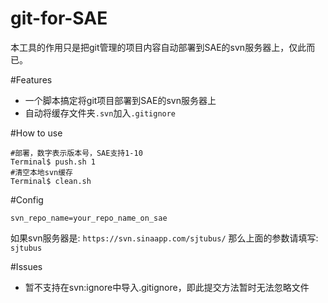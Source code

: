 git-for-SAE
===========

本工具的作用只是把git管理的项目内容自动部署到SAE的svn服务器上，仅此而已。

#Features
- 一个脚本搞定将git项目部署到SAE的svn服务器上
- 自动将缓存文件夹`.svn`加入`.gitignore`

#How to use
```
#部署，数字表示版本号，SAE支持1-10
Terminal$ push.sh 1
#清空本地svn缓存
Terminal$ clean.sh
```

#Config
```
svn_repo_name=your_repo_name_on_sae
```
如果svn服务器是: `https://svn.sinaapp.com/sjtubus/`
那么上面的参数请填写: `sjtubus`


#Issues
- 暂不支持在svn:ignore中导入.gitignore，即此提交方法暂时无法忽略文件
